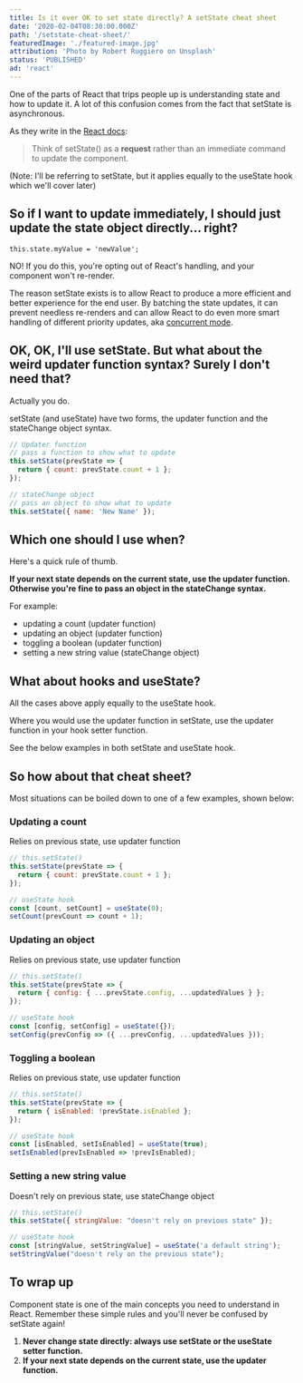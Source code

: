 ```yaml
---
title: Is it ever OK to set state directly? A setState cheat sheet
date: '2020-02-04T08:30:00.000Z'
path: '/setstate-cheat-sheet/'
featuredImage: './featured-image.jpg'
attribution: 'Photo by Robert Ruggiero on Unsplash'
status: 'PUBLISHED'
ad: 'react'
---
```


One of the parts of React that trips people up is understanding state and how to update it. A lot of this confusion comes from the fact that setState is asynchronous.

As they write in the [React docs](https://reactjs.org/docs/react-component.html#setstate):

> Think of setState() as a **request** rather than an immediate command to update the component.

(Note: I'll be referring to setState, but it applies equally to the useState hook which we'll cover later)

## So if I want to update immediately, I should just update the state object directly... right?

`this.state.myValue = 'newValue';`

NO! If you do this, you're opting out of React's handling, and your component won't re-render.

The reason setState exists is to allow React to produce a more efficient and better experience for the end user. By batching the state updates, it can prevent needless re-renders and can allow React to do even more smart handling of different priority updates, aka [concurrent mode](https://reactjs.org/docs/concurrent-mode-intro.html).

## OK, OK, I'll use setState. But what about the weird updater function syntax? Surely I don't need that?

Actually you do.

setState (and useState) have two forms, the updater function and the stateChange object syntax.

```js
// Updater function
// pass a function to show what to update
this.setState(prevState => {
  return { count: prevState.count + 1 };
});

// stateChange object
// pass an object to show what to update
this.setState({ name: 'New Name' });
```

## Which one should I use when?

Here's a quick rule of thumb.

**If your next state depends on the current state, use the updater function. Otherwise you're fine to pass an object in the stateChange syntax.**

For example:

- updating a count (updater function)
- updating an object (updater function)
- toggling a boolean (updater function)
- setting a new string value (stateChange object)

## What about hooks and useState?

All the cases above apply equally to the useState hook.

Where you would use the updater function in setState, use the updater function in your hook setter function.

See the below examples in both setState and useState hook.

## So how about that cheat sheet?

Most situations can be boiled down to one of a few examples, shown below:

### Updating a count

Relies on previous state, use updater function

```js
// this.setState()
this.setState(prevState => {
  return { count: prevState.count + 1 };
});

// useState hook
const [count, setCount] = useState(0);
setCount(prevCount => count + 1);
```

### Updating an object

Relies on previous state, use updater function

```js
// this.setState()
this.setState(prevState => {
  return { config: { ...prevState.config, ...updatedValues } };
});

// useState hook
const [config, setConfig] = useState({});
setConfig(prevConfig => ({ ...prevConfig, ...updatedValues }));
```

### Toggling a boolean

Relies on previous state, use updater function

```js
// this.setState()
this.setState(prevState => {
  return { isEnabled: !prevState.isEnabled };
});

// useState hook
const [isEnabled, setIsEnabled] = useState(true);
setIsEnabled(prevIsEnabled => !prevIsEnabled);
```

### Setting a new string value

Doesn't rely on previous state, use stateChange object

```js
// this.setState()
this.setState({ stringValue: "doesn't rely on previous state" });

// useState hook
const [stringValue, setStringValue] = useState('a default string');
setStringValue("doesn't rely on the previous state");
```

## To wrap up

Component state is one of the main concepts you need to understand in React. Remember these simple rules and you'll never be confused by setState again!

1. **Never change state directly: always use setState or the useState setter function.**
2. **If your next state depends on the current state, use the updater function.**
